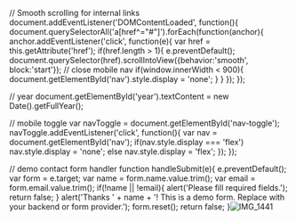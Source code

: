 // Smooth scrolling for internal links
document.addEventListener('DOMContentLoaded', function(){
  document.querySelectorAll('a[href^="#"]').forEach(function(anchor){
    anchor.addEventListener('click', function(e){
      var href = this.getAttribute('href');
      if(href.length > 1){
        e.preventDefault();
        document.querySelector(href).scrollIntoView({behavior:'smooth', block:'start'});
        // close mobile nav
        if(window.innerWidth < 900){
          document.getElementById('nav').style.display = 'none';
        }
      }
    });
  });

  // year
  document.getElementById('year').textContent = new Date().getFullYear();

  // mobile toggle
  var navToggle = document.getElementById('nav-toggle');
  navToggle.addEventListener('click', function(){
    var nav = document.getElementById('nav');
    if(nav.style.display === 'flex') nav.style.display = 'none';
    else nav.style.display = 'flex';
  });
});

// demo contact form handler
function handleSubmit(e){
  e.preventDefault();
  var form = e.target;
  var name = form.name.value.trim();
  var email = form.email.value.trim();
  if(!name || !email){ alert('Please fill required fields.'); return false; }
  alert('Thanks ' + name + '! This is a demo form. Replace with your backend or form provider.');
  form.reset();
  return false;
}![IMG_1441](https://github.com/user-attachments/assets/eb0e0f79-05bb-44e8-9927-443ecc73b364)

